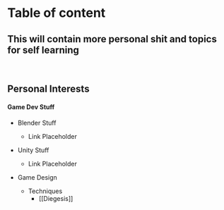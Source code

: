 # Table of content

## This will contain more personal shit and topics for self learning
<br>

## Personal Interests
#### Game Dev Stuff
- Blender Stuff
	- Link Placeholder

- Unity Stuff
	- Link Placeholder

- Game Design
	- Techniques
		- [[Diegesis]]